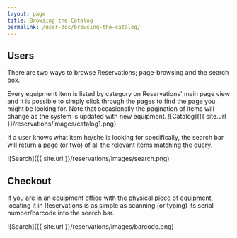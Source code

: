 ```yaml
---
layout: page
title: Browsing the Catalog
permalink: /user-doc/browsing-the-catalog/
---
```


Users
-----

There are two ways to browse Reservations; page-browsing and the search box.

Every equipment item is listed by category on Reservations' main page view and it is possible to simply click through the pages to find the page you might be looking for. Note that occasionally the pagination of items will change as the system is updated with new equipment. 
![Catalog]({{ site.url }}/reservations/images/catalog1.png)

If a user knows what item he/she is looking for specifically, the search bar will return a page (or two) of all the relevant items matching the query.

![Search]({{ site.url }}/reservations/images/search.png)

Checkout
--------

If you are in an equipment office with the physical piece of equipment, locating it in Reservations is as simple as scanning (or typing) its serial number/barcode into the search bar. 

![Search]({{ site.url }}/reservations/images/barcode.png)
